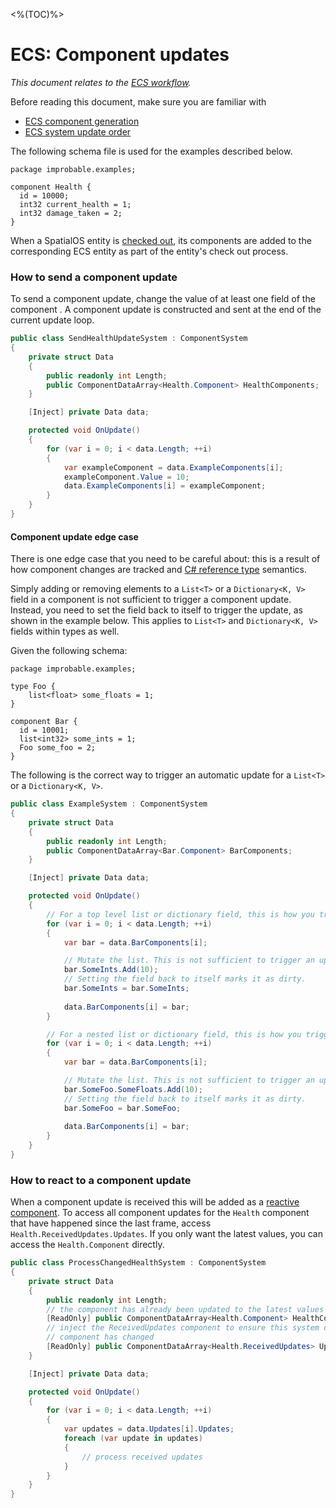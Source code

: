 [//]: # (Doc of docs reference 33)
[//]: # (TODO - Tech writer review)

<%(TOC)%>
#  ECS: Component updates
 _This document relates to the [ECS workflow](\{\{urlRoot\}\}/reference/intro-workflows-spatialos-entities)._

Before reading this document, make sure you are familiar with

  * [ECS component generation](\{\{urlRoot\}\}/reference/ecs/component-generation)
  * [ECS system update order](\{\{urlRoot\}\}/reference/ecs/system-update-order)

The following schema file is used for the examples described below.

```
package improbable.examples;

component Health {
  id = 10000;
  int32 current_health = 1;
  int32 damage_taken = 2;
}
```

When a SpatialOS entity is [checked out](\{\{urlRoot\}\}/reference/glossary#checking-out), its components are added to the corresponding ECS entity as part of the entity's check out process.

### How to send a component update

To send a component update, change the value of at least one field of the component . A component update is constructed and sent at the end of the current update loop.

```csharp
public class SendHealthUpdateSystem : ComponentSystem
{
    private struct Data
    {
        public readonly int Length;
        public ComponentDataArray<Health.Component> HealthComponents;
    }

    [Inject] private Data data;

    protected void OnUpdate()
    {
        for (var i = 0; i < data.Length; ++i)
        {
            var exampleComponent = data.ExampleComponents[i];
            exampleComponent.Value = 10;
            data.ExampleComponents[i] = exampleComponent;
        }
    }
}
```

#### Component update edge case

There is one edge case that you need to be careful about: this is a result of how component changes are tracked and [C# reference type](https://docs.microsoft.com/en-us/dotnet/csharp/language-reference/keywords/reference-types) semantics.

Simply adding or removing elements to a `List<T>` or a `Dictionary<K, V>` field in a component is not sufficient to trigger a component update. Instead, you need to set the field back to itself to trigger the update, as shown in the example below. This applies to `List<T>` and `Dictionary<K, V>` fields within types as well.

Given the following schema:

```
package improbable.examples;

type Foo {
    list<float> some_floats = 1;
}

component Bar {
  id = 10001;
  list<int32> some_ints = 1;
  Foo some_foo = 2;
}
```

The following is the correct way to trigger an automatic update for a `List<T>` or a `Dictionary<K, V>`.

```csharp
public class ExampleSystem : ComponentSystem
{
    private struct Data
    {
        public readonly int Length;
        public ComponentDataArray<Bar.Component> BarComponents;
    }

    [Inject] private Data data;

    protected void OnUpdate()
    {
        // For a top level list or dictionary field, this is how you trigger an automatic update.
        for (var i = 0; i < data.Length; ++i)
        {
            var bar = data.BarComponents[i];

            // Mutate the list. This is not sufficient to trigger an update.
            bar.SomeInts.Add(10);
            // Setting the field back to itself marks it as dirty.
            bar.SomeInts = bar.SomeInts;
            
            data.BarComponents[i] = bar;
        }

        // For a nested list or dictionary field, this is how you trigger an automatic update.
        for (var i = 0; i < data.Length; ++i)
        {
            var bar = data.BarComponents[i];

            // Mutate the list. This is not sufficient to trigger an update.
            bar.SomeFoo.SomeFloats.Add(10);
            // Setting the field back to itself marks it as dirty.
            bar.SomeFoo = bar.SomeFoo;
            
            data.BarComponents[i] = bar;
        }
    }
}
```

### How to react to a component update

When a component update is received this will be added as a [reactive component](\{\{urlRoot\}\}/reference/ecs/reactive-components).
To access all component updates for the `Health` component that have happened since the last frame, access `Health.ReceivedUpdates.Updates`.
If you only want the latest values, you can access the `Health.Component` directly.

```csharp
public class ProcessChangedHealthSystem : ComponentSystem
{
    private struct Data
    {
        public readonly int Length;
        // the component has already been updated to the latest values
        [ReadOnly] public ComponentDataArray<Health.Component> HealthComponents;
        // inject the ReceivedUpdates component to ensure this system only runs when the
        // component has changed
        [ReadOnly] public ComponentDataArray<Health.ReceivedUpdates> Updates;
    }

    [Inject] private Data data;

    protected void OnUpdate()
    {
        for (var i = 0; i < data.Length; ++i)
        {
            var updates = data.Updates[i].Updates;
            foreach (var update in updates)
            {
                // process received updates
            }
        }
    }
}
```
